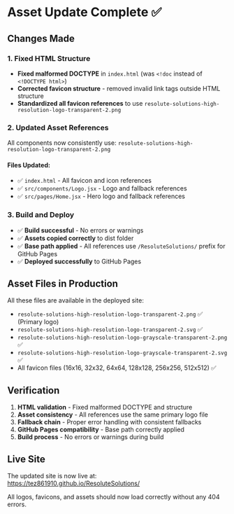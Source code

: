 # Asset Update Complete ✅

## Changes Made

### 1. Fixed HTML Structure
- **Fixed malformed DOCTYPE** in `index.html` (was `<!doc` instead of `<!DOCTYPE html>`)
- **Corrected favicon structure** - removed invalid link tags outside HTML structure
- **Standardized all favicon references** to use `resolute-solutions-high-resolution-logo-transparent-2.png`

### 2. Updated Asset References
All components now consistently use: `resolute-solutions-high-resolution-logo-transparent-2.png`

#### Files Updated:
- ✅ `index.html` - All favicon and icon references
- ✅ `src/components/Logo.jsx` - Logo and fallback references
- ✅ `src/pages/Home.jsx` - Hero logo and fallback references

### 3. Build and Deploy
- ✅ **Build successful** - No errors or warnings
- ✅ **Assets copied correctly** to dist folder
- ✅ **Base path applied** - All references use `/ResoluteSolutions/` prefix for GitHub Pages
- ✅ **Deployed successfully** to GitHub Pages

## Asset Files in Production
All these files are available in the deployed site:
- `resolute-solutions-high-resolution-logo-transparent-2.png` ✅ (Primary logo)
- `resolute-solutions-high-resolution-logo-transparent-2.svg` ✅
- `resolute-solutions-high-resolution-logo-grayscale-transparent-2.png` ✅
- `resolute-solutions-high-resolution-logo-grayscale-transparent-2.svg` ✅
- All favicon files (16x16, 32x32, 64x64, 128x128, 256x256, 512x512) ✅

## Verification
1. **HTML validation** - Fixed malformed DOCTYPE and structure
2. **Asset consistency** - All references use the same primary logo file
3. **Fallback chain** - Proper error handling with consistent fallbacks
4. **GitHub Pages compatibility** - Base path correctly applied
5. **Build process** - No errors or warnings during build

## Live Site
The updated site is now live at: https://tez861910.github.io/ResoluteSolutions/

All logos, favicons, and assets should now load correctly without any 404 errors.
